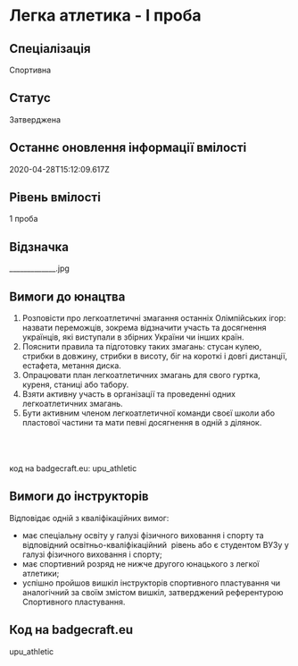 # Легка атлетика - І проба

## Спеціалізація

Спортивна

## Статус

Затверджена

## Останнє оновлення інформації вмілості

2020-04-28T15:12:09.617Z

## Рівень вмілості

1 проба

## Відзначка

_____________.jpg

## Вимоги до юнацтва

<ol><li>Розповісти про легкоатлетичні змагання останніх Олімпійських ігор: назвати переможців, зокрема відзначити участь та досягнення українців, які виступали в збірних України чи інших країн.</li><li>Пояснити правила та підготовку таких змагань: стусан кулею, стрибки в довжину, стрибки в висоту, біг на короткі і довгі дистанції, естафета, метання диска.</li><li>Опрацювати план легкоатлетичних змагань для свого гуртка, куреня, станиці або табору.</li><li>Взяти активну участь в організації та проведенні одних легкоатлетичних змагань.</li><li>Бути активним членом легкоатлетичної команди своєї школи або пластової частини та мати певні досягнення в одній з ділянок.</li></ol><br><span><br><br></span>код на badgecraft.eu: upu_athletic<br>

## Вимоги до інструкторів

<p>Відповідає одній з кваліфікаційних вимог:</p><ul><li>має спеціальну освіту у галузі фізичного виховання і спорту та відповідний освітньо-кваліфікаційний&nbsp; рівень або є студентом ВУЗу у галузі фізичного виховання і спорту;</li><li>має спортивний розряд не нижче другого юнацького з легкої атлетики;</li><li>успішно пройшов вишкіл інструкторів спортивного пластування чи аналогічний за своїм змістом вишкіл, затверджений референтурою Спортивного пластування.</li></ul>

## Код на badgecraft.eu

upu_athletic